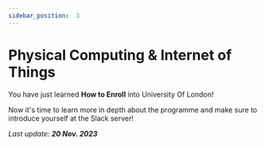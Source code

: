 ```yaml
---
sidebar_position:  3
---
```


# Physical Computing & Internet of Things

You have just learned **How to Enroll** into University Of London!

Now it's time to learn more in depth about the programme and make sure to introduce yourself at the Slack server!

*Last update: **20 Nov. 2023***
